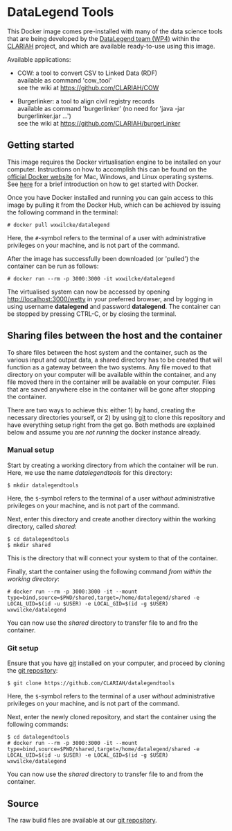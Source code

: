 # DataLegend Tools

This Docker image comes pre-installed with many of the data science tools that are being developed by the [DataLegend team (WP4)](https://www.datalegend.net) within the [CLARIAH](https://www.clariah.nl) project, and which are available ready-to-use using this image.

Available applications:

- COW:           a tool to convert CSV to Linked Data (RDF)  
                 available as command 'cow_tool'  
                 see the wiki at <https://github.com/CLARIAH/COW>

- Burgerlinker:  a tool to align civil registry records  
                 available as command 'burgerlinker' (no need for 'java -jar burgerlinker.jar ...')  
                 see the wiki at <https://github.com/CLARIAH/burgerLinker>

## Getting started

This image requires the Docker virtualisation engine to be installed on your computer. Instructions on how to accomplish this can be found on the [official Docker website](https://docs.docker.com/get-docker) for Mac, Windows, and Linux operating systems. See [here](https://docs.docker.com/get-started/) for a brief introduction on how to get started with Docker.

Once you have Docker installed and running you can gain access to this image by pulling it from the Docker Hub, which can be achieved by issuing the following command in the terminal:

    # docker pull wxwilcke/datalegend

Here, the `#`-symbol refers to the terminal of a user with administrative privileges on your machine, and is not part of the command.

After the image has successfully been downloaded (or 'pulled') the container can be run as follows:

    # docker run --rm -p 3000:3000 -it wxwilcke/datalegend

The virtualised system can now be accessed by opening <http://localhost:3000/wetty> in your preferred browser, and by logging in using username **datalegend** and password **datalegend**. The container can be stopped by pressing CTRL-C, or by closing the terminal.

## Sharing files between the host and the container

To share files between the host system and the container, such as the various input and output data, a shared directory has to be created that will function as a gateway between the two systems. Any file moved to that directory on your computer will be available within the container, and any file moved there in the container will be available on your computer. Files that are saved anywhere else in the container will be gone after stopping the container.

There are two ways to achieve this: either 1) by hand, creating the necessary directories yourself, or 2) by using [git](https://git-scm.com/downloads) to clone this repository and have everything setup right from the get go. Both methods are explained below and assume you are *not running* the docker instance already.

### Manual setup

Start by creating a working directory from which the container will be run. Here, we use the name *datalegendtools* for this directory:

    $ mkdir datalegendtools

Here, the `$`-symbol refers to the terminal of a user *without* administrative privileges on your machine, and is not part of the command.

Next, enter this directory and create another directory within the working directory, called *shared*:

    $ cd datalegendtools
    $ mkdir shared

This is the directory that will connect your system to that of the container.

Finally, start the container using the following command *from within the working directory*:

    # docker run --rm -p 3000:3000 -it --mount type=bind,source=$PWD/shared,target=/home/datalegend/shared -e LOCAL_UID=$(id -u $USER) -e LOCAL_GID=$(id -g $USER) wxwilcke/datalegend

You can now use the *shared* directory to transfer file to and fro the container.

### Git setup

Ensure that you have [git](https://git-scm.com/downloads) installed on your computer, and proceed by cloning the [git repository](https://github.com/CLARIAH/datalegendtools):

    $ git clone https://github.com/CLARIAH/datalegendtools

Here, the `$`-symbol refers to the terminal of a user *without* administrative privileges on your machine, and is not part of the command.

Next, enter the newly cloned repository, and start the container using the following commands:

    $ cd datalegendtools
    # docker run --rm -p 3000:3000 -it --mount type=bind,source=$PWD/shared,target=/home/datalegend/shared -e LOCAL_UID=$(id -u $USER) -e LOCAL_GID=$(id -g $USER) wxwilcke/datalegend

You can now use the *shared* directory to transfer file to and from the container.

## Source

The raw build files are available at our [git repository](https://github.com/CLARIAH/datalegendtools).
